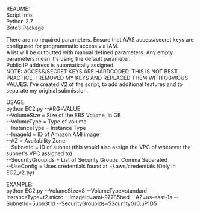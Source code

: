README:  
Script Info:  
Python 2.7  
Boto3 Package  
  
There are no required parameters. Ensure that AWS access/secret keys are configured for programmatic access via IAM.  
A list will be outputted with manual defined parameters. Any empty parameters mean it's using the default parameter.  
Public IP address is automatically assigned.  
NOTE: ACCESS/SECRET KEYS ARE HARDCODED. THIS IS NOT BEST PRACTICE, I REMOVED MY KEYS AND REPLACED THEM WITH OBVIOUS VALUES. 
I've created V2 of the script, to add additional features and to separate my original submission.

USAGE:  
python EC2.py --ARG=VALUE    
--VolumeSize = Size of the EBS Volume, in GB  
--VolumeType = Type of volume  
--InstanceType = Instance Type  
--ImageId = ID of Amazon AMI image  
--AZ = Availability Zone  
--SubnetId = ID of subnet (this would also assign the VPC of wherever the subnet's VPC assigned to)  
--SecurityGroupIds = List of Security Groups. Comma Separated  
--UseConfig = Uses credentials found at ~/.aws/credentials (Only in EC2_v2.py)

EXAMPLE:  
python EC2.py --VolumeSize=8 --VolumeType=standard --InstanceType=t2.micro --ImageId=ami-97785bed --AZ=us-east-1a --SubnetId=5ubn3t1d --SecurityGroupIds=53cur,1tyGr0,uP1D5